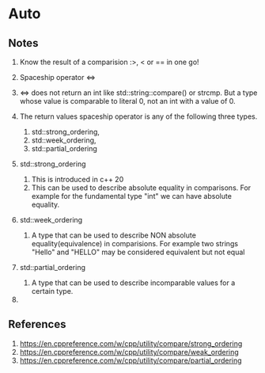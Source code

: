 # Auto

## Notes
1. Know the result of a comparision :>, < or == in one go!

2. Spaceship operator <=>
3. <=> does not return an int like std::string::compare() or strcmp. But a type whose value is comparable to literal 0, not an int with a value of 0. 

4. The return values spaceship operator is any of the following three types. 
   1. std::strong_ordering, 
   2. std::week_ordering, 
   3. std::partial_ordering

5. std::strong_ordering
   1. This is introduced in c++ 20
   2. This can be used to describe absolute equality in comparisons. For example for the fundamental type "int" we can have absolute equality. 

6. std::week_ordering
   1. A type that can be used to describe NON absolute equality(equivalence) in comparisions. For example two strings "Hello" and "HELLO" may be considered equivalent but not equal

7. std::partial_ordering
   1. A type that can be used to describe incomparable values for a certain type.

8. 

## References

1. https://en.cppreference.com/w/cpp/utility/compare/strong_ordering
2. https://en.cppreference.com/w/cpp/utility/compare/weak_ordering
3. https://en.cppreference.com/w/cpp/utility/compare/partial_ordering

